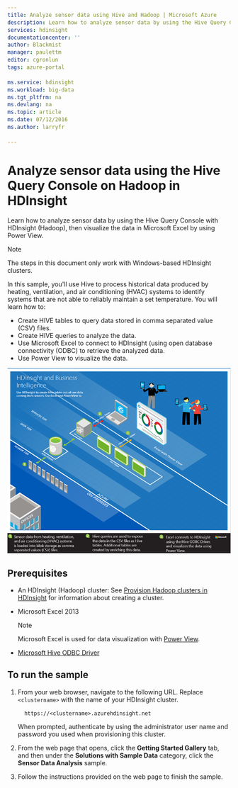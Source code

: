 ```yaml
---
title: Analyze sensor data using Hive and Hadoop | Microsoft Azure
description: Learn how to analyze sensor data by using the Hive Query Console with HDInsight (Hadoop), then visualize the data in Microsoft Excel with PowerView.
services: hdinsight
documentationcenter: ''
author: Blackmist
manager: paulettm
editor: cgronlun
tags: azure-portal

ms.service: hdinsight
ms.workload: big-data
ms.tgt_pltfrm: na
ms.devlang: na
ms.topic: article
ms.date: 07/12/2016
ms.author: larryfr

---
```

# Analyze sensor data using the Hive Query Console on Hadoop in HDInsight
Learn how to analyze sensor data by using the Hive Query Console with HDInsight (Hadoop), then visualize the data in Microsoft Excel by using Power View.

> [!NOTE]
> The steps in this document only work with Windows-based HDInsight clusters.
> 
> 

In this sample, you'll use Hive to process historical data produced by heating, ventilation, and air conditioning (HVAC) systems to identify systems that are not able to reliably maintain a set temperature. You will learn how to:

* Create HIVE tables to query data stored in comma separated value (CSV) files.
* Create HIVE queries to analyze the data.
* Use Microsoft Excel to connect to HDInsight (using open database connectivity (ODBC) to retrieve the analyzed data.
* Use Power View to visualize the data.

![A diagram of the solution architecture](./media/hdinsight-hive-analyze-sensor-data/hvac-architecture.png)

## Prerequisites
* An HDInsight (Hadoop) cluster: See [Provision Hadoop clusters in HDInsight](hdinsight-provision-clusters.md) for information about creating a cluster.
* Microsoft Excel 2013
  
  > [!NOTE]
  > Microsoft Excel is used for data visualization with [Power View](https://support.office.com/Article/Power-View-Explore-visualize-and-present-your-data-98268d31-97e2-42aa-a52b-a68cf460472e?ui=en-US&rs=en-US&ad=US).
  > 
* [Microsoft Hive ODBC Driver](http://www.microsoft.com/download/details.aspx?id=40886)

## To run the sample
1. From your web browser, navigate to the following URL. Replace `<clustername>` with the name of your HDInsight cluster.
   
         https://<clustername>.azurehdinsight.net
   
    When prompted, authenticate by using the administrator user name and password you used when provisioning this cluster.
2. From the web page that opens, click the **Getting Started Gallery** tab, and then under the **Solutions with Sample Data** category, click the **Sensor Data Analysis** sample.
3. Follow the instructions provided on the web page to finish the sample.

